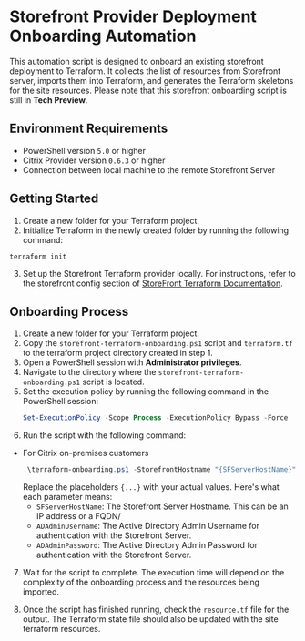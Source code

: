 # Storefront Provider Deployment Onboarding Automation

This automation script is designed to onboard an existing storefront deployment to Terraform. It collects the list of resources from Storefront server, imports them into Terraform, and generates the Terraform skeletons for the site resources. Please note that this storefront onboarding script is still in **Tech Preview**.

## Environment Requirements

- PowerShell version `5.0` or higher
- Citrix Provider version `0.6.3` or higher
- Connection between local machine to the remote Storefront Server

## Getting Started

1. Create a new folder for your Terraform project.
2. Initialize Terraform in the newly created folder by running the following command:
  ```shell
  terraform init
  ```
3. Set up the Storefront Terraform provider locally. For instructions, refer to the storefront config section of [StoreFront Terraform Documentation](https://github.com/citrix/terraform-provider-citrix/blob/main/StoreFront.md).

## Onboarding Process

1. Create a new folder for your Terraform project.
2. Copy the `storefront-terraform-onboarding.ps1` script and `terraform.tf` to the terraform project directory created in step 1.
3. Open a PowerShell session with **Administrator privileges**.
4. Navigate to the directory where the `storefront-terraform-onboarding.ps1` script is located.
5. Set the execution policy by running the following command in the PowerShell session:
    ```powershell
    Set-ExecutionPolicy -Scope Process -ExecutionPolicy Bypass -Force
    ```
6. Run the script with the following command:
  - For Citrix on-premises customers
    ```powershell
    .\terraform-onboarding.ps1 -StorefrontHostname "{SFServerHostName}" -ADAdminUsername "{ADAdminUsername}"-ADAdminPassword "{ADAdminPassword}"
    ```
    Replace the placeholders `{...}` with your actual values. Here's what each parameter means:
    - `SFServerHostName`: The Storefront Server Hostname. This can be an IP address or a FQDN/
    - `ADAdminUsername`: The Active Directory Admin Username for authentication with the Storefront Server.
    - `ADAdminPassword`: The Active Directory Admin Password for authentication with the Storefront Server.

7. Wait for the script to complete. The execution time will depend on the complexity of the onboarding process and the resources being imported.

8. Once the script has finished running, check the `resource.tf` file for the output. The Terraform state file should also be updated with the site terraform resources.

